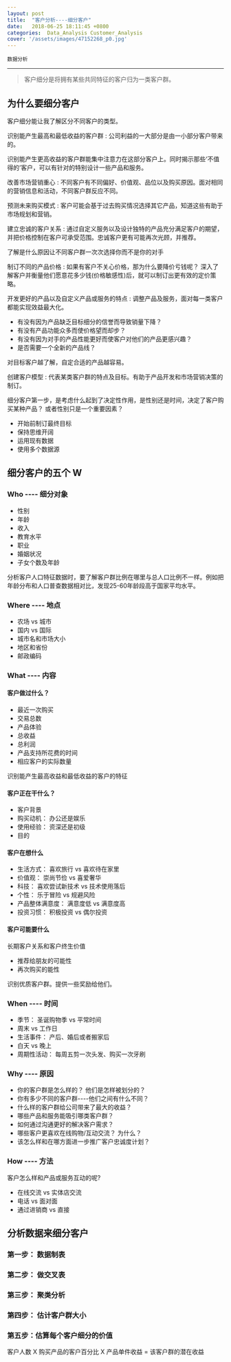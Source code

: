 ```yaml
---
layout: post
title:  "客户分析----细分客户"
date:   2018-06-25 18:11:45 +0800
categories:  Data_Analysis Customer_Analysis
cover: '/assets/images/47152268_p0.jpg'
---
```


`数据分析`

---

> 客户细分是将拥有某些共同特征的客户归为一类客户群。

## 为什么要细分客户

客户细分能让我了解区分不同客户的类型。

 识别能产生最高和最低收益的客户群
: 公司利益的一大部分是由一小部分客户带来的。

识别能产生更高收益的客户群能集中注意力在这部分客户上。同时揭示那些‘不值得的’客户，可以有针对的特别设计一些产品和服务。

改善市场营销重心
: 不同客户有不同偏好、价值观、品位以及购买原因。面对相同的营销信息和活动，不同客户群反应不同。

预测未来购买模式
: 客户可能会基于过去购买情况选择其它产品，知道这些有助于市场规划和营销。

建立忠诚的客户关系
: 通过自定义服务以及设计独特的产品充分满足客户的期望，并把价格控制在客户可承受范围。忠诚客户更有可能再次光顾，并推荐。

了解是什么原因让不同客户群一次次选择你而不是你的对手

制订不同的产品价格
: 如果有客户不关心价格，那为什么要降价亏钱呢？ 深入了解客户并衡量他们愿意花多少钱(价格敏感性)后，就可以制订出更有效的定价策略。

开发更好的产品以及自定义产品或服务的特点
: 调整产品及服务，面对每一类客户都能实现效益最大化。

- 有没有因为产品缺乏目标细分的信誉而导致销量下降？
- 有没有产品功能众多而使价格望而却步？
- 有没有因为对手的产品性能更好而使客户对他们的产品更感兴趣？
- 是否需要一个全新的产品线？

对目标客户越了解，自定合适的产品越容易。

创建客户模型
: 代表某类客户群的特点及目标。有助于产品开发和市场营销决策的制订。

细分客户第一步，是考虑什么起到了决定性作用，是性别还是时间，决定了客户购买某种产品？ 或者性别只是一个重要因素？

- 开始前制订最终目标
- 保持思维开阔
- 运用现有数据
- 使用多个数据源

## 细分客户的五个 W

### Who ---- 细分对象

- 性别
- 年龄
- 收入
- 教育水平
- 职业
- 婚姻状况
- 子女个数及年龄

分析客户人口特征数据时，要了解客户群比例在哪里与总人口比例不一样。例如把年龄分布和人口普查数据相对比，发现25-60年龄段高于国家平均水平。

### Where ---- 地点

- 农场 vs 城市
- 国内 vs 国际
- 城市名和市场大小
- 地区和省份
- 邮政编码

### What ---- 内容

#### 客户做过什么？

- 最近一次购买
- 交易总数
- 产品体验
- 总收益
- 总利润
- 产品支持所花费的时间
- 相应客户的实际数量

识别能产生最高收益和最低收益的客户的特征


#### 客户正在干什么？

- 客户背景
- 购买动机： 办公还是娱乐
- 使用经验： 资深还是初级
- 目的

#### 客户在想什么

- 生活方式： 喜欢旅行 vs 喜欢待在家里
- 价值观： 崇尚节俭 vs 喜爱奢华
- 科技： 喜欢尝试新技术 vs 技术使用落后
- 个性： 乐于冒险 vs 规避风险
- 产品整体满意度： 满意度低 vs 满意度高
- 投资习惯： 积极投资 vs 偶尔投资

#### 客户可能要什么

长期客户关系和客户终生价值

- 推荐给朋友的可能性
- 再次购买的能性

识别优质客户群。提供一些奖励给他们。

### When ---- 时间

- 季节： 圣诞购物季 vs 平常时间
- 周末 vs 工作日
- 生活事件： 产后、婚后或者搬家后
- 白天 vs 晚上
- 周期性活动： 每周五剪一次头发、购买一次牙刷

### Why ---- 原因

- 你的客户群是怎么样的？ 他们是怎样被划分的？
- 你有多少不同的客户群----他们之间有什么不同？
- 什么样的客户群给公司带来了最大的收益？
- 哪些产品和服务能吸引哪类客户群？
- 如何通过沟通更好的解决客户需求？
- 哪些客户更喜欢在线购物/互动交流？ 为什么？
- 该怎么样和在哪方面进一步推广客户忠诚度计划？

### How ---- 方法

客户怎么样和产品或服务互动的呢?

- 在线交流 vs 实体店交流
- 电话 vs 面对面
- 通过进销商 vs 直接

## 分析数据来细分客户

### 第一步： 数据制表
### 第二步： 做交叉表
### 第三步： 聚类分析

### 第四步： 估计客户群大小



### 第五步：估算每个客户细分的价值

客户人数 X 购买产品的客户百分比 X 产品单件收益 = 该客户群的潜在收益
